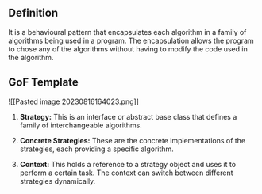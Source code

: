    
## Definition 
It is a behavioural pattern that encapsulates each algorithm in a family of algorithms being used in a program. The encapsulation allows the program to chose any of the algorithms without having to modify the code used in the algorithm.

## GoF Template
![[Pasted image 20230816164023.png]]
1. **Strategy:** This is an interface or abstract base class that defines a family of interchangeable algorithms.
    
2. **Concrete Strategies:** These are the concrete implementations of the strategies, each providing a specific algorithm.
    
3. **Context:** This holds a reference to a strategy object and uses it to perform a certain task. The context can switch between different strategies dynamically.


